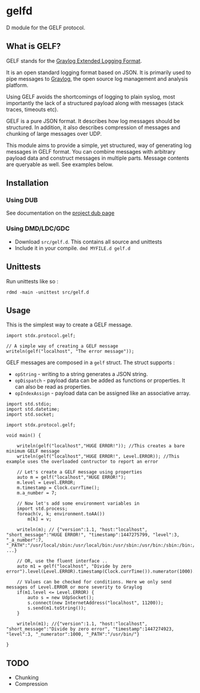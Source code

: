 # gelfd
D module for the GELF protocol.

## What is GELF?
GELF stands for the [Graylog Extended Logging Format](https://www.graylog.org/resources/gelf/).

It is an open standard logging format based on JSON. It is primarily used to pipe messages to [Graylog](www.graylog.org/overview/), the open source log management and analysis platform. 

Using GELF avoids the shortcomings of logging to plain syslog, most importantly the lack of a structured payload along with messages (stack traces, timeouts etc).

GELF is a pure JSON format. It describes how log messages should be structured. In addition, it also describes compression of messages and chunking of large messages over UDP.

This module aims to provide a simple, yet structured, way of generating log messages in GELF format. You can combine messages with arbitrary payload data and construct messages in multiple parts. Message contents are queryable as well. See examples below.

## Installation

### Using DUB

See documentation on the [project dub page](http://code.dlang.org/packages/gelfd)

### Using DMD/LDC/GDC

- Download `src/gelf.d`. This contains all source and unittests
- Include it in your compile. `dmd MYFILE.d gelf.d`

## Unittests

Run unittests like so :

````
rdmd -main -unittest src/gelf.d
````

## Usage

This is the simplest way to create a GELF message.
````
import stdx.protocol.gelf;

// A simple way of creating a GELF message
writeln(gelf("localhost", "The error message"));
````

GELF messages are composed in a `gelf` struct. The struct supports :
- `opString` - writing to a string generates a JSON string.
- `opDispatch` - payload data can be added as functions or properties. It can also be read as properties.
- `opIndexAssign` - payload data can be assigned like an associative array.

````
import std.stdio;
import std.datetime;
import std.socket;

import stdx.protocol.gelf;

void main() {
	
	writeln(gelf("localhost","HUGE ERROR!")); //This creates a bare minimum GELF message
	writeln(gelf("localhost","HUGE ERROR!", Level.ERROR)); //This example uses the overloaded contructor to report an error
	
	// Let's create a GELF message using properties
	auto m = gelf("localhost","HUGE ERROR!");
	m.level = Level.ERROR;
	m.timestamp = Clock.currTime();
	m.a_number = 7;
	
	// Now let's add some environment variables in
	import std.process;
	foreach(v, k; environment.toAA())
		m[k] = v;
	
	writeln(m); // {"version":1.1, "host:"localhost", "short_message":"HUGE ERROR!", "timestamp":1447275799, "level":3, "_a_number":7, "_PATH":"/usr/local/sbin:/usr/local/bin:/usr/sbin:/usr/bin:/sbin:/bin:/usr/games:/usr/local/games", ...}
	
	// OR, use the fluent interface ..
	auto m1 = gelf("localhost", "Divide by zero error").level(Level.ERROR).timestamp(Clock.currTime()).numerator(1000).PATH("/usr/bin/");
	
	// Values can be checked for conditions. Here we only send messages of Level.ERROR or more severity to Graylog 
	if(m1.level <= Level.ERROR) {
		auto s = new UdpSocket();
		s.connect(new InternetAddress("localhost", 11200));
		s.send(m1.toString());
	}
	
	writeln(m1); //{"version":1.1, "host:"localhost", "short_message":"Divide by zero error", "timestamp":1447274923, "level":3, "_numerator":1000, "_PATH":"/usr/bin/"}

}
````


## TODO
- Chunking
- Compression
